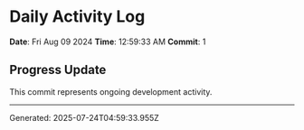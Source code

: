 # Daily Activity Log

**Date**: Fri Aug 09 2024
**Time**: 12:59:33 AM
**Commit**: 1

## Progress Update

This commit represents ongoing development activity.

---
Generated: 2025-07-24T04:59:33.955Z
